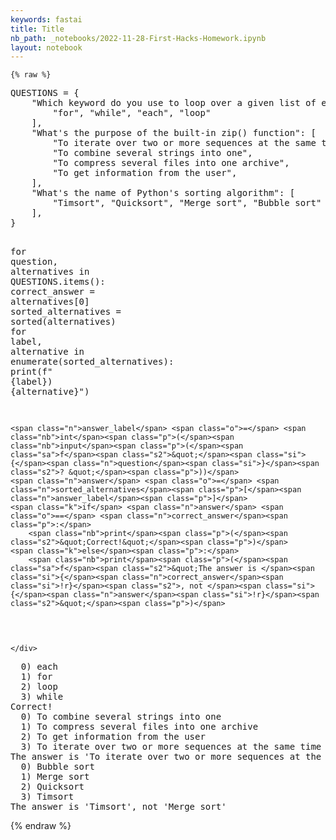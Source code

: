 ```yaml
---
keywords: fastai
title: Title
nb_path: _notebooks/2022-11-28-First-Hacks-Homework.ipynb
layout: notebook
---
```


<!--
#################################################
### THIS FILE WAS AUTOGENERATED! DO NOT EDIT! ###
#################################################
# file to edit: _notebooks/2022-11-28-First-Hacks-Homework.ipynb
-->

<div class="container" id="notebook-container">
        
    {% raw %}
    
<div class="cell border-box-sizing code_cell rendered">
<div class="input">

<div class="inner_cell">
    <div class="input_area">
<div class=" highlight hl-ipython3"><pre><span></span><span class="n">QUESTIONS</span> <span class="o">=</span> <span class="p">{</span>
    <span class="s2">&quot;Which keyword do you use to loop over a given list of elements&quot;</span><span class="p">:</span> <span class="p">[</span>
        <span class="s2">&quot;for&quot;</span><span class="p">,</span> <span class="s2">&quot;while&quot;</span><span class="p">,</span> <span class="s2">&quot;each&quot;</span><span class="p">,</span> <span class="s2">&quot;loop&quot;</span>
    <span class="p">],</span>
    <span class="s2">&quot;What&#39;s the purpose of the built-in zip() function&quot;</span><span class="p">:</span> <span class="p">[</span>
        <span class="s2">&quot;To iterate over two or more sequences at the same time&quot;</span><span class="p">,</span>
        <span class="s2">&quot;To combine several strings into one&quot;</span><span class="p">,</span>
        <span class="s2">&quot;To compress several files into one archive&quot;</span><span class="p">,</span>
        <span class="s2">&quot;To get information from the user&quot;</span><span class="p">,</span>
    <span class="p">],</span>
    <span class="s2">&quot;What&#39;s the name of Python&#39;s sorting algorithm&quot;</span><span class="p">:</span> <span class="p">[</span>
        <span class="s2">&quot;Timsort&quot;</span><span class="p">,</span> <span class="s2">&quot;Quicksort&quot;</span><span class="p">,</span> <span class="s2">&quot;Merge sort&quot;</span><span class="p">,</span> <span class="s2">&quot;Bubble sort&quot;</span>
    <span class="p">],</span>
<span class="p">}</span>

<span class="k">for</span> <span class="n">question</span><span class="p">,</span> <span class="n">alternatives</span> <span class="ow">in</span> <span class="n">QUESTIONS</span><span class="o">.</span><span class="n">items</span><span class="p">():</span>
    <span class="n">correct_answer</span> <span class="o">=</span> <span class="n">alternatives</span><span class="p">[</span><span class="mi">0</span><span class="p">]</span>
    <span class="n">sorted_alternatives</span> <span class="o">=</span> <span class="nb">sorted</span><span class="p">(</span><span class="n">alternatives</span><span class="p">)</span>
    <span class="k">for</span> <span class="n">label</span><span class="p">,</span> <span class="n">alternative</span> <span class="ow">in</span> <span class="nb">enumerate</span><span class="p">(</span><span class="n">sorted_alternatives</span><span class="p">):</span>
        <span class="nb">print</span><span class="p">(</span><span class="sa">f</span><span class="s2">&quot;  </span><span class="si">{</span><span class="n">label</span><span class="si">}</span><span class="s2">) </span><span class="si">{</span><span class="n">alternative</span><span class="si">}</span><span class="s2">&quot;</span><span class="p">)</span>

    <span class="n">answer_label</span> <span class="o">=</span> <span class="nb">int</span><span class="p">(</span><span class="nb">input</span><span class="p">(</span><span class="sa">f</span><span class="s2">&quot;</span><span class="si">{</span><span class="n">question</span><span class="si">}</span><span class="s2">? &quot;</span><span class="p">))</span>
    <span class="n">answer</span> <span class="o">=</span> <span class="n">sorted_alternatives</span><span class="p">[</span><span class="n">answer_label</span><span class="p">]</span>
    <span class="k">if</span> <span class="n">answer</span> <span class="o">==</span> <span class="n">correct_answer</span><span class="p">:</span>
        <span class="nb">print</span><span class="p">(</span><span class="s2">&quot;Correct!&quot;</span><span class="p">)</span>
    <span class="k">else</span><span class="p">:</span>
        <span class="nb">print</span><span class="p">(</span><span class="sa">f</span><span class="s2">&quot;The answer is </span><span class="si">{</span><span class="n">correct_answer</span><span class="si">!r}</span><span class="s2">, not </span><span class="si">{</span><span class="n">answer</span><span class="si">!r}</span><span class="s2">&quot;</span><span class="p">)</span>
</pre></div>

    </div>
</div>
</div>

<div class="output_wrapper">
<div class="output">

<div class="output_area">

<div class="output_subarea output_stream output_stdout output_text">
<pre>  0) each
  1) for
  2) loop
  3) while
Correct!
  0) To combine several strings into one
  1) To compress several files into one archive
  2) To get information from the user
  3) To iterate over two or more sequences at the same time
The answer is &#39;To iterate over two or more sequences at the same time&#39;, not &#39;To get information from the user&#39;
  0) Bubble sort
  1) Merge sort
  2) Quicksort
  3) Timsort
The answer is &#39;Timsort&#39;, not &#39;Merge sort&#39;
</pre>
</div>
</div>

</div>
</div>

</div>
    {% endraw %}

</div>
 

